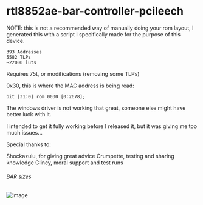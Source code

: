 # rtl8852ae-bar-controller-pcileech

NOTE: this is not a recommended way of manually doing your rom layout, I generated this with a script I specifically made for the purpose of this device. 
   
    393 Addresses
    5582 TLPs
    ~22000 luts  

Requires 75t, or modifications (removing some TLPs)

0x30, this is where the MAC address is being read:

    bit [31:0] rom_0030 [0:2678];

The windows driver is not working that great, someone else might have better luck with it.

I intended to get it fully working before I released it, but it was giving me too much issues... 

Special thanks to:

Shockazulu, for giving great advice
Crumpette, testing and sharing knowledge
Clincy, moral support and test runs

###### BAR sizes
![image](https://github.com/user-attachments/assets/bf66c5a9-d078-483f-b257-c16b0f217873)

